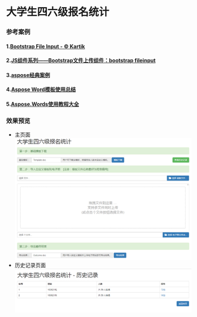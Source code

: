 ﻿# 大学生四六级报名统计

### 参考案例
#### 1.[Bootstrap File Input - © Kartik ](http://plugins.krajee.com/file-input)
#### 2.[JS组件系列——Bootstrap文件上传组件：bootstrap fileinput](https://www.cnblogs.com/landeanfen/p/5007400.html)
#### 3.[aspose经典案例](./aspose.zip)
#### 4.[Aspose Word模板使用总结](https://www.cnblogs.com/birchlee/archive/2013/05/23/3094632.html)
#### 5.[Aspose.Words使用教程大全](https://blog.csdn.net/IBigPig/article/details/8432245)


### 效果预览
* 主页面
![](./1.png)
* 历史记录页面
![](./2.png)